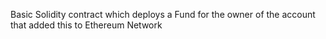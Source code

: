 Basic Solidity contract which deploys a Fund for the owner of the account that added this to Ethereum Network 